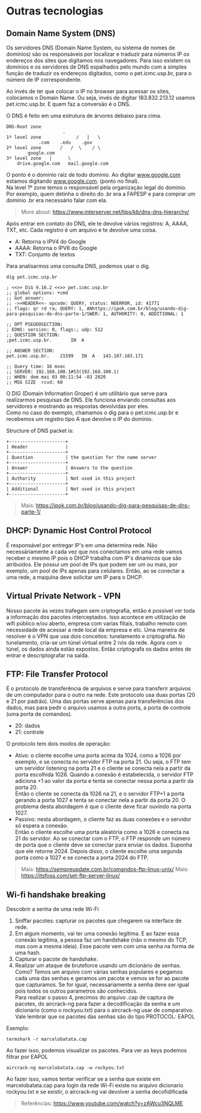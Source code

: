 #				Outras tecnologias

##			Domain Name System (DNS)

Os servidores DNS (Domain Name System, ou sistema de nomes de domínios) são os responsáveis por localizar e traduzir para números IP os endereços dos sites que digitamos nos navegadores.
Para isso existem os domínios e os servidores de DNS espalhados pelo mundo com a simples função de traduzir os endereços digitados, como o pet.icmc.usp.br, para o número de IP correspondente.

Ao invés de ter que colocar o IP no browser para acessar os sites, colocamos o Domain Name. Ou seja, invés de digitar 183.832.213.12 usamos pet.icmc.usp.br. E quem faz a conversão é o DNS.

O DNS é feito em uma estrutura de árvores debaixo para cima.

```
DNS-Root zone			
			         .
1º level zone		      /   |   \
			.com	.edu	.gov
2º level zone		/	/  \    / \
		google.com    
3º level zone	|	   \	
	drive.google.com   mail.google.com
```

O ponto é o dominio raiz de todo dominio. Ao digitar www.google.com estamos digitando www.google.com. (ponto no final).  
Na level 1º zone temos o responsável pela organização legal do domínio. Por exemplo, quem detinha o direito do .br era a FAPESP e para comprar um dominio .br era necessário falar com ela.

> More about: https://www.interserver.net/tips/kb/dns-dns-hierarchy/

Após entrar em contato do DNS, ele te devolve vários registros: A, AAAA, TXT, etc. Cada registro é um arquivo e te devolve uma coisa.
- A: Retorna o IPV4 do Google
- AAAA: Retorna o IPV6 do Google
- TXT: Conjunto de textos

Para analisarmos uma consulta DNS, podemos usar o dig.
```
dig pet.icmc.usp.br
```
```
; <<>> DiG 9.16.2 <<>> pet.icmc.usp.br
;; global options: +cmd
;; Got answer:
;; ->>HEADER<<- opcode: QUERY, status: NOERROR, id: 41771
;; flags: qr rd ra; QUERY: 1, ANhttps://ipok.com.br/blog/usando-dig-para-pesquisas-de-dns-parte-1/SWER: 1, AUTHORITY: 0, ADDITIONAL: 1

;; OPT PSEUDOSECTION:
; EDNS: version: 0, flags:; udp: 512
;; QUESTION SECTION:
;pet.icmc.usp.br.		IN	A

;; ANSWER SECTION:
pet.icmc.usp.br.	21599	IN	A	143.107.183.171

;; Query time: 16 msec
;; SERVER: 192.168.100.1#53(192.168.100.1)
;; WHEN: dom mai 03 00:11:54 -03 2020
;; MSG SIZE  rcvd: 60
```

O DIG (Domain Information Groper) é um utilitário que serve para realizarmos pesquisas de DNS. Ele funciona enviando consultas aos servidores e mostrando as respostas devolvidas por eles.   
Como no caso do exemplo, chamamos o dig para o pet.icmc.usp.br e recebemos um registro tipo A que devolve o IP do dominio.

Structure of DNS packet is:
```
+---------------------+
| Header              |
+---------------------+
| Question            | the question for the name server
+---------------------+
| Answer              | Answers to the question
+---------------------+
| Authority           | Not used in this project
+---------------------+
| Additional          | Not used in this project
+---------------------+
```

> Mais: https://ipok.com.br/blog/usando-dig-para-pesquisas-de-dns-parte-1/

## DHCP: Dynamic Host Control Protocol

É responsável por entregar IP's em uma determina rede.
Não necessáriamente a cada vez que nos conectamos em uma rede vamos receber o mesmo IP pois o DHCP trabalha com IP's dinamicos que são atribuidos. Ele possui um pool de IPs que podem ser um ou mais, por exemplo, um pool de IPs apenas para celulares.
Então, ao se conectar a uma rede, a maquina deve solicitar um IP para o DHCP.

##	Virtual Private Network - VPN

Nosso pacote às vezes trafegam sem criptografia, então é possível ver toda a informação dos pacotes interceptados. Isso acontece em utilização de wifi público e/ou aberto, empresa com varias filiais, trabalho remoto com necessidade de acessar a rede local da empresa e etc.
Uma maneira de resolver é o VPN que usa dois conceitos: tunelamento e criptografia.
No tunelamento, cria-se um túnel virtual entre 2 nós da rede. 
Agora com o túnel, os dados ainda estão expostos. Então criptografa os dados antes de entrar e descriptografar na saída.

## FTP: File Transfer Protocol

É o protocolo de transferência de arquivos e serve para transferir arquivos de um computador para o outro na rede.
Este protocolo usa duas portas (20 e 21 por padrão). Uma das portas serve apenas para transferências dos dados, mas para pedir o arquivo usamos a outra porta, a porta de controle (uma porta de comandos).
- 20: dados
- 21: controle

O protocolo tem dois modos de operação:
- Ativo: o cliente escolhe uma porta acima da 1024, como a 1026 por exemplo, e se conecta no servidor FTP na porta 21. Ou seja, o FTP tem um servidor listening na porta 21 e o cliente se conecta nela a partir da porta escolhida 1026. Quando a conexão é estabelecida, o servidor FTP adiciona +1 ao valor da porta e tenta se conectar nessa porta a partir da porta 20.  
Então o cliente se conecta da 1026 na 21, e o servidor FTP+1 a porta gerando a porta 1027 e tenta se conectar nela a partir da porta 20.
O problema desta abordagem é que o cliente deve ficar ouvindo na porta 1027.
- Passivo: nesta abordagem, o cliente faz as duas conexões e o servidor só espera a conexão.  
Então o cliente escolhe uma porta aleatória como a 1026 e conecta na 21 do servidor. Ao se conectar com o FTP, o FTP responde um número de porta que o cliente deve se conectar para enviar os dados. Suponha que ele retorne 2024. Depois disso, o cliente escolhe uma segunda porta como a 1027 e se conecta a porta 2024 do FTP.

> Mais: https://sempreupdate.com.br/comandos-ftp-linux-unix/
> Mais: https://itsfoss.com/set-ftp-server-linux/

##	Wi-fi handshake breaking

Descobrir a senha de uma rede Wi-Fi
	
1. Sniffar pacotes: capturar os pacotes que chegarem na interface de rede. 
2. Em algum momento, vai ter uma conexão legítima. E ao fazer essa conexão legitima, a pessoa faz um handshake (não o mesmo do TCP, mas com a mesma ideia). Esse pacote vem com uma senha na forma de uma hash.
3. Capturar o pacote de handshake.
4. Realizar um ataque de bruteforce usando um dicionário de senhas. Como? Temos um arquivo com várias senhas populares e pegamos cada uma das senhas e geramos um pacote e vemos se for ao pacote que capturamos. Se for igual, necessariamente a senha deve ser igual pois todos os outros parametros são conhecidos.  
Para realizar o passo 4, precimos do arquivo .cap de captura de pacotes, do aircrack-ng para fazer a decodificação da senha e um dicionario (como o rockyou.txt) para o aircrack-ng usar de comparativo. Vale lembrar que os pacotes das senhas são do tipo PROTOCOL: EAPOL

Exemplo:

```
termshark -r marcelobatata.cap
```
Ao fazer isso, podemos visualizar os pacotes. Para ver as keys podemos filtrar por  EAPOL

```
aircrack-ng marcelobatata.cap -w rockyou.txt
```
Ao fazer isso, vamos tentar verificar se a senha que existe em marcelobatata.cap para login da rede Wi-Fi existe no arquivo dicionario rockyou.txt e se existir, o aircrack-ng vai devolver a senha decofidificada

> Referências: https://www.youtube.com/watch?v=zAWcu3NQLME
